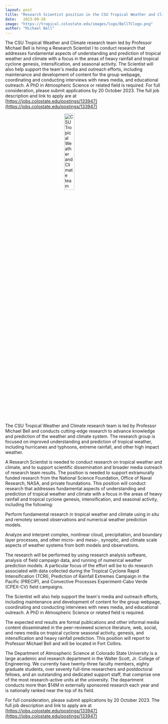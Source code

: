 ```yaml
---
layout: post
title: "Research Scientist position in the CSU Tropical Weather and Climate team"
date:   2023-09-28
image: "https://tropical.colostate.edu/images/logo/BellTClogo.png"
author: "Michael Bell"
---
```


The CSU Tropical Weather and Climate research team led by Professor Michael Bell is hiring a Research Scientist I to conduct research that addresses fundamental aspects of understanding and prediction of tropical weather and climate with a focus in the areas of heavy rainfall and tropical cyclone genesis, intensification, and seasonal activity. The Scientist will also help support the team's media and outreach efforts, including maintenance and development of content for the group webpage, coordinating and conducting interviews with news media, and educational outreach. A PhD in Atmospheric Science or related field is required. For full consideration, please submit applications by 20 October 2023. The full job description and link to apply are at [https://jobs.colostate.edu/postings/133947](https://jobs.colostate.edu/postings/133947)


<!--more-->

<img src="https://tropical.colostate.edu/images/logo/BellTClogo.png"
     alt="CSU Tropical Weather and Climate team"
     style=" display: block;margin-left: auto;margin-right: auto;width: 25%;" />


The CSU Tropical Weather and Climate research team is led by Professor Michael Bell and conducts cutting-edge research to advance knowledge and prediction of the weather and climate system. The research group is focused on improved understanding and prediction of tropical weather, including hurricanes and typhoons, extreme rainfall, and other high impact weather.

A Research Scientist is needed to conduct research on tropical weather and climate, and to support scientific dissemination and broader media outreach of research team results. The position is needed to support extramurally funded research from the National Science Foundation, Office of Naval Research, NASA, and private foundations. This position will conduct research that addresses fundamental aspects of understanding and prediction of tropical weather and climate with a focus in the areas of heavy rainfall and tropical cyclone genesis, intensification, and seasonal activity, including the following:

Perform fundamental research in tropical weather and climate using in situ and remotely sensed observations and numerical weather prediction models.

Analyze and interpret complex, nonlinear cloud, precipitation, and boundary layer processes, and other micro- and meso-, synoptic, and climate scale aspects of weather systems from both models and observations.

The research will be performed by using research analysis software, analysis of field campaign data, and running of numerical weather prediction models. A particular focus of the effort will be to do research associated with data collected during the Tropical Cyclone Rapid Intensification (TCRI), Prediction of Rainfall Extremes Campaign in the Pacific (PRECIP), and Convective Processes Experiment-Cabo Verde (CPEX-CV) field campaigns. 

The Scientist will also help support the team's media and outreach efforts, including maintenance and development of content for the group webpage, coordinating and conducting interviews with news media, and educational outreach. A PhD in Atmospheric Science or related field is required.

The expected end results are formal publications and other informal media content disseminated in the peer-reviewed science literature, web, social, and news media on tropical cyclone seasonal activity, genesis, and intensification and heavy rainfall prediction. This position will report to Professor Michael Bell and will be located in Fort Collins.

The Department of Atmospheric Science at Colorado State University is a large academic and research department in the Walter Scott, Jr. College of Engineering. We currently have twenty-three faculty members, eighty graduate students, over seventy full-time researchers and postdoctoral fellows, and an outstanding and dedicated support staff, that comprise one of the most research-active units at the university. The department conducts more than $14M in externally sponsored research each year and is nationally ranked near the top of its field.

For full consideration, please submit applications by 20 October 2023. The full job description and link to apply are at [https://jobs.colostate.edu/postings/133947](https://jobs.colostate.edu/postings/133947)
